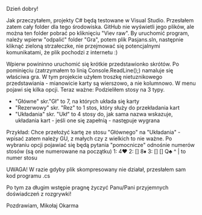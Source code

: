 Dzień dobry!

Jak przeczytałem, projekty C# będą testowane w Visual Studio. Przesłałem zatem cały folder dla tego środowiska. GitHub nie wyświetli 
jego plików, ale można ten folder pobrać po kliknięciu "Viev raw".
By uruchomić program, należy wpierw "odpalić" folder "Gra", potem plik Pasjans.sln, następnie kliknąć zieloną strzałeczke, nie przejmować
się potencjalnymi komunikatami, że plik pochodzi z internetu :)

Wpierw powininno uruchomić się krótkie przedstawionko skrótów. Po pominięciu (zatrzymałem to linią Console.ReadLine();)
namaluje się właściwa gra. W tym projekcie użyłem troszkę nietuznikowego przedstawiania - mianowicie karty są wierszowo, 
a nie kolumnowo. W menu pojawi się kilka opcji.
Teraz ważne:
Podzieliłem stosy na 3 typy. 
- "Główne" skr."Gł" to 7, na których układa się karty
- "Rezerwowy" skr. "Rez" to 1 stos, który służy do przekładania kart
- "Układania" skr. "Ukł" to 4 stosy do, jak sama nazwa wskazuje, układania kart - jeśli one się zapełnią - następuje wygrana

Przykład:
Chce przełożyć kartę ze stosu "Głównego" na "Układania" - wpisać zatem należy GU, z małych czy z wielkich to nie ważne.
Po wybraniu opcji pojawiać się będą pytania "pomocnicze" odnośnie numerów stosów (są one numerowane na początku)
1: 4♥
2: [] 8♦
3: [] [] Q♣
^
| to numer stosu

UWAGA!
W razie gdyby plik skompresowany nie działał, przesłałem sam kod programu .cs

Po tym za długim wstępie pragnę życzyć Panu/Pani przyjemnych doświadczeń z rozgrywki!

Pozdrawiam,
Mikołaj Okarma
